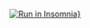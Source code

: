 [![Run in Insomnia}](https://insomnia.rest/images/run.svg)](https://raw.githubusercontent.com/GuilhermeDev98/teste-backend-payprev/master/Insomnia_2019-09-04.json)